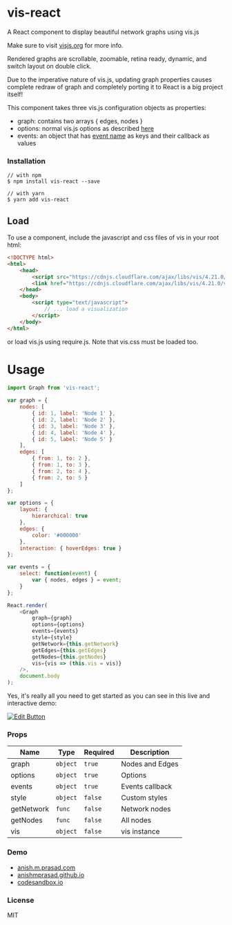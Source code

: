 # vis-react

A React component to display beautiful network graphs using vis.js

Make sure to visit [visjs.org](http://visjs.org) for more info.

Rendered graphs are scrollable, zoomable, retina ready, dynamic, and switch layout on double click.

Due to the imperative nature of vis.js, updating graph properties causes complete redraw of graph and completely porting it to React is a big project itself!

This component takes three vis.js configuration objects as properties:

-   graph: contains two arrays { edges, nodes }
-   options: normal vis.js options as described [here](http://visjs.org/docs/network/#options)
-   events: an object that has [event name](http://visjs.org/docs/network/#Events) as keys and their callback as values

### Installation

```
// with npm
$ npm install vis-react --save

// with yarn
$ yarn add vis-react
```

## Load

To use a component, include the javascript and css files of vis in your root html:

```html
<!DOCTYPE html>
<html>
	<head>
		<script src="https://cdnjs.cloudflare.com/ajax/libs/vis/4.21.0/vis.min.js"></script>
		<link href="https://cdnjs.cloudflare.com/ajax/libs/vis/4.21.0/vis.min.css" rel="stylesheet" type="text/css" />
	</head>
	<body>
		<script type="text/javascript">
			// ... load a visualization
		</script>
	</body>
</html>
```

or load vis.js using require.js. Note that vis.css must be loaded too.

# Usage

```javascript
import Graph from 'vis-react';

var graph = {
	nodes: [
		{ id: 1, label: 'Node 1' },
		{ id: 2, label: 'Node 2' },
		{ id: 3, label: 'Node 3' },
		{ id: 4, label: 'Node 4' },
		{ id: 5, label: 'Node 5' }
	],
	edges: [
		{ from: 1, to: 2 },
		{ from: 1, to: 3 },
		{ from: 2, to: 4 },
		{ from: 2, to: 5 }
	]
};

var options = {
	layout: {
		hierarchical: true
	},
	edges: {
		color: '#000000'
	},
	interaction: { hoverEdges: true }
};

var events = {
	select: function(event) {
		var { nodes, edges } = event;
	}
};

React.render(
	<Graph
		graph={graph}
		options={options}
		events={events}
		style={style}
		getNetwork={this.getNetwork}
		getEdges={this.getEdges}
		getNodes={this.getNodes}
		vis={vis => (this.vis = vis)}
	/>,
	document.body
);
```

Yes, it's really all you need to get started as you can see in this live and interactive demo:

[![Edit Button](https://codesandbox.io/static/img/play-codesandbox.svg)](https://codesandbox.io/s/3vvy7xqo9m)

### Props

| Name       | Type     | Required | Description     |
| ---------- | -------- | -------- | --------------- |
| graph      | `object` | `true`   | Nodes and Edges |
| options    | `object` | `true`   | Options         |
| events     | `object` | `true`   | Events callback |
| style      | `object` | `false`  | Custom styles   |
| getNetwork | `func`   | `false`  | Network nodes   |
| getNodes   | `func`   | `false`  | All nodes       |
| vis        | `object` | `false`  | vis instance    |

<!-- ### Screenshot

![Preview][screenshot]

[screenshot]: https://raw.githubusercontent.com/anishmprasad/netslider/master/screenshot/Screenshot.png 'Preview screenshot' -->

### Demo

-   [anish.m.prasad.com](https://anishmprasad.com/opensource/vis-react)
-   [anishmprasad.github.io](https://anishmprasad.github.io/opensource/vis-react)
-   [codesandbox.io](https://codesandbox.io/embed/3vvy7xqo9m)

### License

MIT
